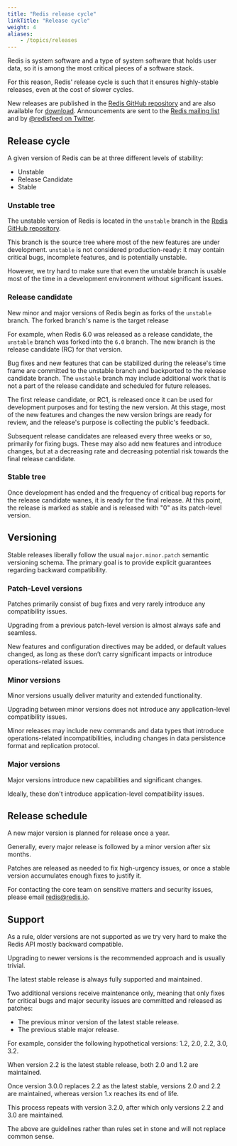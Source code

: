 ```yaml
---
title: "Redis release cycle"
linkTitle: "Release cycle"
weight: 4
aliases:
    - /topics/releases
---
```


Redis is system software and a type of system software that holds user data, so
it is among the most critical pieces of a software stack.

For this reason, Redis' release cycle is such that it ensures highly-stable
releases, even at the cost of slower cycles.

New releases are published in the [Redis GitHub repository](http://github.com/redis/redis)
and are also available for [download](/download). Announcements are sent to the
[Redis mailing list](http://groups.google.com/group/redis-db) and by
[@redisfeed on Twitter](https://twitter.com/redisfeed).

## Release cycle

A given version of Redis can be at three different levels of stability:

* Unstable
* Release Candidate
* Stable

### Unstable tree

The unstable version of Redis is located in the `unstable` branch in the
[Redis GitHub repository](http://github.com/redis/redis).

This branch is the source tree where most of the new features are under
development. `unstable` is not considered production-ready: it may contain
critical bugs, incomplete features, and is potentially unstable.

However, we try hard to make sure that even the unstable branch is usable most
of the time in a development environment without significant issues.

### Release candidate

New minor and major versions of Redis begin as forks of the `unstable` branch.
The forked branch's name is the target release

For example, when Redis 6.0 was released as a release candidate, the `unstable`
branch was forked into the `6.0` branch. The new branch is the release
candidate (RC) for that version.

Bug fixes and new features that can be stabilized during the release's time
frame are committed to the unstable branch and backported to the release
candidate branch. The `unstable` branch may include additional work that is not
a part of the release candidate and scheduled for future releases.

The first release candidate, or RC1, is released once it can be used for
development purposes and for testing the new version. At this stage, most of
the new features and changes the new version brings are ready for review, and
the release's purpose is collecting the public's feedback.

Subsequent release candidates are released every three weeks or so, primarily
for fixing bugs. These may also add new features and introduce changes, but at
a decreasing rate and decreasing potential risk towards the final release
candidate.

### Stable tree

Once development has ended and the frequency of critical bug reports for the
release candidate wanes, it is ready for the final release. At this point, the
release is marked as stable and is released with "0" as its patch-level
version.

## Versioning

Stable releases liberally follow the usual `major.minor.patch` semantic
versioning schema. The primary goal is to provide explicit guarantees regarding
backward compatibility.

### Patch-Level versions

Patches primarily consist of bug fixes and very rarely introduce any
compatibility issues.

Upgrading from a previous patch-level version is almost always safe and
seamless.

New features and configuration directives may be added, or default values
changed, as long as these don’t carry significant impacts or introduce
operations-related issues.

### Minor versions

Minor versions usually deliver maturity and extended functionality.

Upgrading between minor versions does not introduce any application-level
compatibility issues.

Minor releases may include new commands and data types that introduce
operations-related incompatibilities, including changes in data persistence
format and replication protocol.

### Major versions

Major versions introduce new capabilities and significant changes.

Ideally, these don't introduce application-level compatibility issues.

## Release schedule

A new major version is planned for release once a year.

Generally, every major release is followed by a minor version after six months.

Patches are released as needed to fix high-urgency issues, or once a stable
version accumulates enough fixes to justify it.

For contacting the core team on sensitive matters and security issues, please
email [redis@redis.io](mailto:redis@redis.io).

## Support

As a rule, older versions are not supported as we try very hard to make the
Redis API mostly backward compatible.

Upgrading to newer versions is the recommended approach and is usually trivial.

The latest stable release is always fully supported and maintained.

Two additional versions receive maintenance only, meaning that only fixes for
critical bugs and major security issues are committed and released as patches:

* The previous minor version of the latest stable release.
* The previous stable major release.
 
For example, consider the following hypothetical versions: 1.2, 2.0, 2.2, 3.0,
3.2.

When version 2.2 is the latest stable release, both 2.0 and 1.2 are maintained.

Once version 3.0.0 replaces 2.2 as the latest stable, versions 2.0 and 2.2 are
maintained, whereas version 1.x reaches its end of life.

This process repeats with version 3.2.0, after which only versions 2.2 and 3.0
are maintained.

The above are guidelines rather than rules set in stone and will not replace
common sense.


